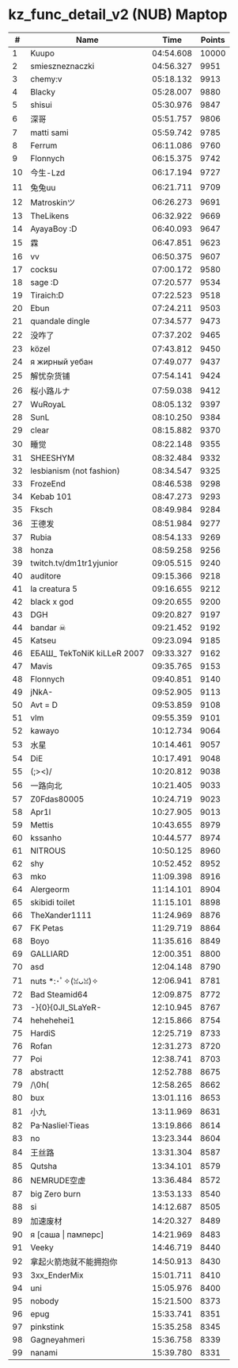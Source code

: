 # kz_func_detail_v2 (NUB) Maptop

|  # | Name | Time | Points |
|-------------- | -------------- | -------------- | -------------- | 
| 1 | Kuupo | 04:54.608 | 10000 | 
| 2 | smieszneznaczki | 04:56.327 | 9951 | 
| 3 | chemy:v | 05:18.132 | 9913 | 
| 4 | Blacky | 05:28.007 | 9880 | 
| 5 | shisui | 05:30.976 | 9847 | 
| 6 | 深哥 | 05:51.757 | 9806 | 
| 7 | matti sami | 05:59.742 | 9785 | 
| 8 | Ferrum | 06:11.086 | 9760 | 
| 9 | Flonnych | 06:15.375 | 9742 | 
| 10 | 今生-Lzd | 06:17.194 | 9727 | 
| 11 | 兔兔uu | 06:21.711 | 9709 | 
| 12 | Matroskinツ | 06:26.273 | 9691 | 
| 13 | TheLikens | 06:32.922 | 9669 | 
| 14 | AyayaBoy :D | 06:40.093 | 9647 | 
| 15 | 霖 | 06:47.851 | 9623 | 
| 16 | vv | 06:50.375 | 9607 | 
| 17 | cocksu | 07:00.172 | 9580 | 
| 18 | sage :D | 07:20.577 | 9534 | 
| 19 | Tiraich:D | 07:22.523 | 9518 | 
| 20 | Ebun | 07:24.211 | 9503 | 
| 21 | quandale dingle | 07:34.577 | 9473 | 
| 22 | 没咋了 | 07:37.202 | 9465 | 
| 23 | közel | 07:43.812 | 9450 | 
| 24 | я жирный уебан | 07:49.077 | 9437 | 
| 25 | 解忧杂货铺 | 07:54.141 | 9424 | 
| 26 | 桜小路ルナ | 07:59.038 | 9412 | 
| 27 | WuRoyaL | 08:05.132 | 9397 | 
| 28 | SunL | 08:10.250 | 9384 | 
| 29 | clear | 08:15.882 | 9370 | 
| 30 | 睡觉 | 08:22.148 | 9355 | 
| 31 | SHEESHYM | 08:32.484 | 9332 | 
| 32 | lesbianism (not fashion) | 08:34.547 | 9325 | 
| 33 | FrozeEnd | 08:46.538 | 9298 | 
| 34 | Kebab 101 | 08:47.273 | 9293 | 
| 35 | Fksch | 08:49.984 | 9284 | 
| 36 | 王德发 | 08:51.984 | 9277 | 
| 37 | Rubia | 08:54.133 | 9269 | 
| 38 | honza | 08:59.258 | 9256 | 
| 39 | twitch.tv/dm1tr1yjunior | 09:05.515 | 9240 | 
| 40 | auditore | 09:15.366 | 9218 | 
| 41 | la creatura 5 | 09:16.655 | 9212 | 
| 42 | black x god | 09:20.655 | 9200 | 
| 43 | DGH | 09:20.827 | 9197 | 
| 44 | bandar ☠ | 09:21.452 | 9192 | 
| 45 | Katseu | 09:23.094 | 9185 | 
| 46 | ЕБАШ_ TekToNiK kiLLeR 2007 | 09:33.327 | 9162 | 
| 47 | Mavis | 09:35.765 | 9153 | 
| 48 | Flonnych | 09:40.851 | 9140 | 
| 49 | jNkA- | 09:52.905 | 9113 | 
| 50 | Avt = D | 09:53.859 | 9108 | 
| 51 | vlm | 09:55.359 | 9101 | 
| 52 | kawayo | 10:12.734 | 9064 | 
| 53 | 水星 | 10:14.461 | 9057 | 
| 54 | DiE | 10:17.491 | 9048 | 
| 55 | (;><)/ | 10:20.812 | 9038 | 
| 56 | 一路向北 | 10:21.405 | 9033 | 
| 57 | Z0Fdas80005 | 10:24.719 | 9023 | 
| 58 | Apr1l | 10:27.905 | 9013 | 
| 59 | Mettis | 10:43.655 | 8979 | 
| 60 | kssanho | 10:44.577 | 8974 | 
| 61 | NITROUS | 10:50.125 | 8960 | 
| 62 | shy | 10:52.452 | 8952 | 
| 63 | mko | 11:09.398 | 8916 | 
| 64 | Alergeorm | 11:14.101 | 8904 | 
| 65 | skibidi toilet | 11:15.101 | 8898 | 
| 66 | TheXander1111 | 11:24.969 | 8876 | 
| 67 | FK Petas | 11:29.719 | 8864 | 
| 68 | Boyo | 11:35.616 | 8849 | 
| 69 | GALLIARD | 12:00.351 | 8800 | 
| 70 | asd | 12:04.148 | 8790 | 
| 71 | nuts *:･ﾟ✧(ꈍᴗꈍ)✧ | 12:06.941 | 8781 | 
| 72 | Bad Steamid64 | 12:09.875 | 8772 | 
| 73 | -}{0}{0JI_SLaYeR- | 12:10.945 | 8767 | 
| 74 | hehehehei1 | 12:15.866 | 8754 | 
| 75 | HardiS | 12:25.719 | 8733 | 
| 76 | Rofan | 12:31.273 | 8720 | 
| 77 | Poi | 12:38.741 | 8703 | 
| 78 | abstractt | 12:52.788 | 8675 | 
| 79 | /\0h( | 12:58.265 | 8662 | 
| 80 | bux | 13:01.116 | 8653 | 
| 81 | 小九 | 13:11.969 | 8631 | 
| 82 | Pa·Nasliel·Tieas | 13:19.866 | 8614 | 
| 83 | no | 13:23.344 | 8604 | 
| 84 | 王丝路 | 13:31.304 | 8587 | 
| 85 | Qutsha | 13:34.101 | 8579 | 
| 86 | NEMRUDE空虚 | 13:36.484 | 8572 | 
| 87 | big Zero burn | 13:53.133 | 8540 | 
| 88 | si | 14:12.687 | 8505 | 
| 89 | 加速废材 | 14:20.327 | 8489 | 
| 90 | я [саша \| памперс] | 14:21.969 | 8483 | 
| 91 | Veeky | 14:46.719 | 8440 | 
| 92 | 拿起火箭炮就不能拥抱你 | 14:50.913 | 8430 | 
| 93 | 3xx_EnderMix | 15:01.711 | 8410 | 
| 94 | uni | 15:05.976 | 8400 | 
| 95 | nobody | 15:21.500 | 8373 | 
| 96 | epug | 15:33.741 | 8351 | 
| 97 | pinkstink | 15:35.258 | 8345 | 
| 98 | Gagneyahmeri | 15:36.758 | 8339 | 
| 99 | nanami | 15:39.780 | 8331 | 

